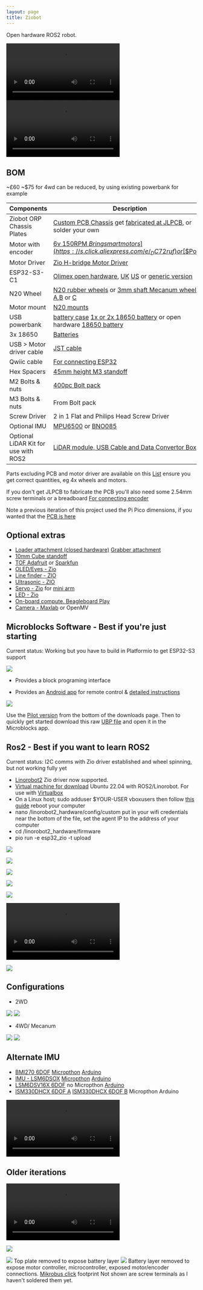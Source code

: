 ```yaml
---
layout: page
title: Ziobot
---
```

Open hardware ROS2 robot.

<video src="https://github.com/rosmo-robot/zio_demo/assets/400875/a9e81594-8d13-4ccd-9438-b3a10081cebc" controls="controls" style="max-width: 730px;"></video>
<video src="https://github.com/rosmo-robot/zio_demo/assets/400875/4d8f3e58-93ae-484d-b4bf-076c96f3a7d6" controls="controls" style="max-width: 730px;"></video>


## BOM 
~£60 ~$75 for 4wd can be reduced, by using existing powerbank for example

| Components                | Description                               | Quantity |
| ------------------------- | ----------------------------------------- | -------- |
| Ziobot ORP Chassis Plates | [Custom PCB Chassis](https://easyeda.com/editor#id=144a1a06572f48fca974494ad7a75ebc) get [fabricated at JLPCB](https://passport.jlcpcb.com/#/login?response_type=code&client_id=34495309ae47483ebf71827b5bcb591c&redirect_url=https%3A%2F%2Fjlcpcb.com%2Fquote%2Feda%3FeadLink%3D2%2526uuid%3D14228fde15ff42158045d32f5a947a14&state=RDPqofFaHWeXoV4oRNQJkmP28Dy7Dc1pSmrNnbR2%2BoK0iuZDs8YBVdB29kKNa7AN6AUwv9Yt%2FNXdQpHICFCsDw%3D%3D&from=jlcpcb), or solder your own     | 5       |
| Motor with encoder     | [6v 150RPM $Bringsmart motors](https://s.click.aliexpress.com/e/_DC72ruf) or [$$Pololu](https://www.pololu.com/category/60/micro-metal-gearmotors)              | 2        |
| Motor Driver              | [Zio H-bridge Motor Driver](https://www.smart-prototyping.com/Zio-4-DC-Motor-Controller.html?search=motor)          | 1        |
|  ESP32-S3-C1              | [Olimex open hardware](https://www.olimex.com/Products/IoT/ESP32-S3/ESP32-S3-DevKit-Lipo/open-source-hardware), [UK](https://thepihut.com/products/olimex-esp32-s3-devkit-lipo-development-board) [US](https://www.digikey.com/en/products/detail/olimex-ltd/ESP32-S3-DEVKIT-LIPO-EA/22157950) or [generic version](https://www.aliexpress.com/item/1005006028969168.html)        | 1        |
| N20 Wheel            | [N20 rubber wheels](https://s.click.aliexpress.com/e/_DBjDZqx) or [3mm shaft Mecanum wheels A](https://www.aliexpress.com/item/1005003264388589.html),[B](https://www.aliexpress.com/item/32977691906.html) or [C](https://www.thingiverse.com/thing:1358552)          | 4   |
| Motor mount   | [N20 mounts](https://s.click.aliexpress.com/e/_Dm7LWRD) | 1        |
| USB powerbank           |[ battery case](https://www.aliexpress.com/item/1005005637445437.html) [1x or 2x 18650 battery](https://s.click.aliexpress.com/e/_DnPRBEj) or open hardware [18650 battery](https://oshwlab.com/wagiminator/fp6277-power-bank)        | 1        |
| 3x 18650           |[Batteries](https://s.click.aliexpress.com/e/_DdfBurF)         | 1        |
| USB > Motor driver cable         |[JST cable](https://www.aliexpress.com/item/1005004192966816.html)         | 1        |
| Qwiic cable             | [For connecting ESP32](https://www.aliexpress.com/item/1005005796723171.html)                      | 1        |
| Hex Spacers               | [45mm height M3 standoff](https://www.aliexpress.com/item/32539100523.html)          | 1    |
| M2 Bolts & nuts           | [400pc Bolt pack](https://www.aliexpress.com/item/1005002046118328.html)                                          | 1      |
| M3 Bolts  & nuts          | From Bolt pack                                          | 10        |
| Screw Driver              | 2 in 1 Flat and Philips Head Screw Driver | 1 |
| Optional IMU | [MPU6500](https://www.adafruit.com/product/3886) or [BNO085](https://www.adafruit.com/product/4754)                                     | 2        |
| Optional LiDAR Kit for use with ROS2 |  [LiDAR module, USB Cable and Data Convertor Box](https://www.amazon.co.uk/DTOF-D300-Distance-Obstacle-Education/dp/B0B1V8D36H/ref=sr_1_1?crid=2BSZJ4XVN2S12&keywords=ld19+lidar&qid=1707070916&sprefix=ld19+lidar%2Caps%2C254&sr=8-1) | 1 |

Parts excluding PCB and motor driver are available on this [List](https://www.aliexpress.com/p/wishlist/shareReflux.html?groupId=H3r6Ix9p3i%2BvbdGhQpxk4HzpYMoqXal2lBW1GCdCX4A%3D) ensure you get correct quantities, eg 4x wheels and motors. 

If you don't get JLPCB to fabricate the PCB you'll also need some 2.54mm screw terminals or a breadboard [For connecting encoder](https://www.aliexpress.com/item/1005001677869988.html)

Note a previous iteration of this project used the Pi Pico dimensions, if you wanted that the [PCB is here](https://easyeda.com/editor#id=69415ef7785b4ad29ea97032be2ffa39)

## Optional extras
- [Loader attachment (closed hardware)](https://www.dfrobot.com/product-2006.html) [Grabber attachment](https://www.dfrobot.com/product-2128.html)
- [10mm Cube standoff](https://www.aliexpress.com/item/1005005880192495.html)
- [TOF Adafruit](https://www.adafruit.com/product/3317) or [Sparkfun](https://www.sparkfun.com/products/19013)
- [OLED/Eyes - Zio](https://www.smart-prototyping.com/Zio-Qwiic-OLED-Display-1_5inch-128x128?search=oled)
- [Line finder - ZIO](https://github.com/ZIOCC/Zio-Line-Finder-Qwiic-4-Transceivers-)
- [Ultrasonic - ZIO](https://github.com/ZIOCC/Zio-Qwiic-Ultrasonic-Distance-Sensor) 
- [Servo - Zio](https://github.com/rosmo-robot/Qwiic_Servo_Driver_PCA9685/) for [mini arm](https://www.thingiverse.com/thing:5683010)
- [LED - Zio](https://www.smart-prototyping.com/Zio-Qwiic-RGB-LED-APA102)
- [On-board compute. Beagleboard Play](https://www.beagleboard.org/boards/beagleplay)
- [Camera - Maxlab](https://github.com/maxlab-io/tokay-lite-pcb) or OpenMV

  

## Microblocks Software - Best if you're just starting

Current status: Working but you have to build in Platformio to get ESP32-S3 support

![](https://raw.githubusercontent.com/rosmo-robot/rosmo-robot.github.io/master/assets/img/microblocks.png)

- Provides a block programing interface 

- Provides an [Android app](http://www.microblocks.fun/wifigamepad/gamepadwifiremote.apk)  for remote control & [detailed instructions](http://www.microblocks.fun/en/wifi/gamepad)

![](https://raw.githubusercontent.com/rosmo-robot/rosmo-robot.github.io/master/assets/img/wsgamepad-start.jpg)

Use the [Pilot version](https://microblocks.fun/download) from the bottom of the downloads page. Then to quickly get started download this raw [UBP file](https://github.com/rosmo-robot/rosmo-robot.github.io/blob/master/assets/img/ziopublicwifiremote.ubp) and open it in the Microblocks app.



## Ros2 - Best if you want to learn ROS2

Current status: I2C comms with Zio driver established and wheel spinning, but not working fully yet 
  
- [Linorobot2](https://github.com/hippo5329/linorobot2_hardware/tree/esp32_zio) Zio driver now supported.
- [Virtual machine for download](https://drive.google.com/file/d/1itU1ZYsxZf3GO9LMmP3NauBo0db6XsqN/view?usp=sharing) Ubuntu 22.04 with ROS2/Linorobot. For use with [Virtualbox](https://www.virtualbox.org/wiki/Downloads) 
- On a Linux host; sudo adduser $YOUR-USER vboxusers then follow [this guide](https://roboticsbackend.com/control-arduino-from-ubuntu-virtualbox/) reboot your computer
- nano /linorobot2_hardware/config/custom put in your wifi credentials near the bottom of the file, set the agent IP to the address of your computer
- cd /linorobot2_hardware/firmware
- pio run -e esp32_zio -t upload

![](https://raw.githubusercontent.com/rosmo-robot/rosmo-robot.github.io/master/assets/img/claw.jpeg)


![](https://raw.githubusercontent.com/rosmo-robot/rosmo-robot.github.io/master/assets/img/zio.jpeg)

![](https://raw.githubusercontent.com/rosmo-robot/rosmo-robot.github.io/master/assets/img/new.jpeg)

![](https://raw.githubusercontent.com/rosmo-robot/rosmo-robot.github.io/master/assets/img/front.jpeg)

![](https://raw.githubusercontent.com/rosmo-robot/rosmo-robot.github.io/master/assets/img/side-zio.jpeg)

![](https://raw.githubusercontent.com/rosmo-robot/rosmo-robot.github.io/master/assets/img/signal-2023-12-03-173143.mp4)

![](https://raw.githubusercontent.com/rosmo-robot/rosmo-robot.github.io/master/assets/img/pen.jpeg)




  ## Configurations
- 2WD

![](https://raw.githubusercontent.com/rosmo-robot/rosmo-robot.github.io/master/assets/img/2wd-4wd.jpeg)
![](https://raw.githubusercontent.com/rosmo-robot/rosmo-robot.github.io/master/assets/img/2wd.jpeg)

 - 4WD/ Mecanum

![](https://raw.githubusercontent.com/rosmo-robot/rosmo-robot.github.io/master/assets/img/4wd-side.jpeg)
![](https://raw.githubusercontent.com/rosmo-robot/rosmo-robot.github.io/master/assets/img/4wd.jpeg)

  
## Alternate IMU
-  [BMI270 6DOF](https://www.sparkfun.com/products/22398) [Micropthon](https://github.com/jposada202020/MicroPython_BMI270) [Arduino](https://registry.platformio.org/libraries/sparkfun/SparkFun%20BMI270%20Arduino%20Library)
- [IMU - LSM6DSOX](https://www.adafruit.com/product/4438) [Micropthon](https://github.com/jposada202020/MicroPython_LSM6DSOX) [Arduino](https://registry.platformio.org/libraries/sparkfun/SparkFun%20Qwiic%206Dof%20-%20LSM6DSO)
- [LSM6DSV16X 6DOF](https://www.sparkfun.com/products/21336) no Micropthon [Arduino](https://registry.platformio.org/libraries/sparkfun/SparkFun%206DoF%20LSM6DSV16X)
- [ISM330DHCX 6DOF A](https://www.sparkfun.com/products/20176) [ISM330DHCX 6DOF B](https://www.adafruit.com/product/4502) Micropthon Arduino


<video src="https://github.com/rosmo-robot/zio_demo/assets/400875/8500637e-e9ad-4a71-80ed-6da3dec69c0c" controls="controls" style="max-width: 730px;">
</video>


## Older iterations

<video src="https://github.com/rosmo-robot/zio_demo/assets/400875/2a7d44ed-8b35-4954-bf69-88f5d1b43024" controls="controls" style="max-width: 730px;">
</video>

![](https://raw.githubusercontent.com/rosmo-robot/rosmo-robot.github.io/master/assets/img/purple.jpeg)


![](https://raw.githubusercontent.com/rosmo-robot/rosmo-robot.github.io/master/assets/img/purplebattery.jpeg)
Top plate removed to expose battery layer
![](https://raw.githubusercontent.com/rosmo-robot/rosmo-robot.github.io/master/assets/img/purple-motor.jpeg)
Battery layer removed to expose motor controller, microcontroller, exposed motor/encoder connections. [Mikrobus click](https://www.mikroe.com/click?interface=analog,i2c,spi,analog,i2c,spi&categories*=sensors,display-and-led,interface,wireless-connectivity,sensors,display-and-led,interface,wireless-connectivity) footprint Not shown are screw terminals as I haven't soldered them yet.

    



